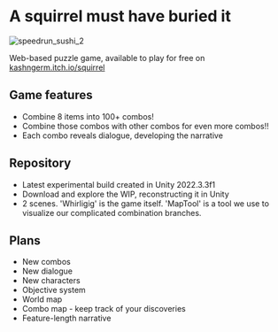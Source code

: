 # A squirrel must have buried it

![speedrun_sushi_2](https://github.com/ivankashdan/squirrel/assets/68850022/f83dd89a-4fd1-46ad-98f5-5b4d15945b7c)

Web-based puzzle game, available to play for free on [kashngerm.itch.io/squirrel](https://kashngerm.itch.io/squirrel/)

## Game features
- Combine 8 items into 100+ combos!
- Combine those combos with other combos for even more combos!!
- Each combo reveals dialogue, developing the narrative

## Repository
- Latest experimental build created in Unity 2022.3.3f1
- Download and explore the WIP, reconstructing it in Unity
- 2 scenes. 'Whirligig' is the game itself. 'MapTool' is a tool we use to visualize our complicated combination branches.

## Plans
- New combos
- New dialogue
- New characters
- Objective system
- World map
- Combo map - keep track of your discoveries
- Feature-length narrative
